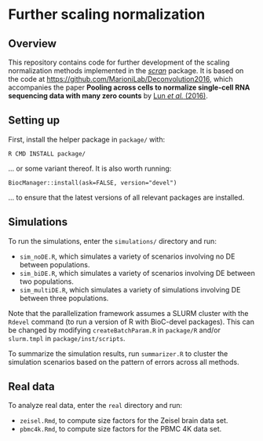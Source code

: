 # Further scaling normalization

## Overview

This repository contains code for further development of the scaling normalization methods implemented in the [_scran_](https://bioconductor.org/packages/scran) package.
It is based on the code at https://github.com/MarioniLab/Deconvolution2016, which accompanies the paper **Pooling across cells to normalize single-cell RNA sequencing data with many zero counts** by [Lun _et al._ (2016)](https://doi.org/10.1186/s13059-016-0947-7).

## Setting up

First, install the helper package in `package/` with:

```
R CMD INSTALL package/
```

... or some variant thereof.
It is also worth running:

```
BiocManager::install(ask=FALSE, version="devel")
```

... to ensure that the latest versions of all relevant packages are installed.

## Simulations

To run the simulations, enter the `simulations/` directory and run:

- `sim_noDE.R`, which simulates a variety of scenarios involving no DE between populations. 
- `sim_biDE.R`, which simulates a variety of scenarios involving DE between two populations. 
- `sim_multiDE.R`, which simulates a variety of simulations involving DE between three populations.

Note that the parallelization framework assumes a SLURM cluster with the `Rdevel` command (to run a version of R with BioC-devel packages).
This can be changed by modifying `createBatchParam.R` in `package/R` and/or `slurm.tmpl` in `package/inst/scripts`.

To summarize the simulation results, run `summarizer.R` to cluster the simulation scenarios based on the pattern of errors across all methods.

## Real data

To analyze real data, enter the `real` directory and run:

- `zeisel.Rmd`, to compute size factors for the Zeisel brain data set.
- `pbmc4k.Rmd`, to compute size factors for the PBMC 4K data set.
